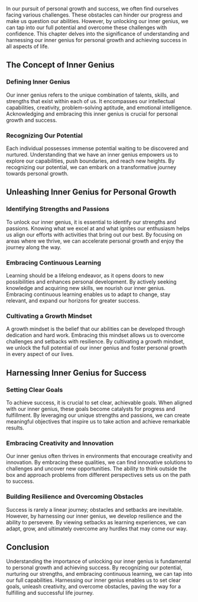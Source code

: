 
In our pursuit of personal growth and success, we often find ourselves facing various challenges. These obstacles can hinder our progress and make us question our abilities. However, by unlocking our inner genius, we can tap into our full potential and overcome these challenges with confidence. This chapter delves into the significance of understanding and harnessing our inner genius for personal growth and achieving success in all aspects of life.

The Concept of Inner Genius
---------------------------

### Defining Inner Genius

Our inner genius refers to the unique combination of talents, skills, and strengths that exist within each of us. It encompasses our intellectual capabilities, creativity, problem-solving aptitude, and emotional intelligence. Acknowledging and embracing this inner genius is crucial for personal growth and success.

### Recognizing Our Potential

Each individual possesses immense potential waiting to be discovered and nurtured. Understanding that we have an inner genius empowers us to explore our capabilities, push boundaries, and reach new heights. By recognizing our potential, we can embark on a transformative journey towards personal growth.

Unleashing Inner Genius for Personal Growth
-------------------------------------------

### Identifying Strengths and Passions

To unlock our inner genius, it is essential to identify our strengths and passions. Knowing what we excel at and what ignites our enthusiasm helps us align our efforts with activities that bring out our best. By focusing on areas where we thrive, we can accelerate personal growth and enjoy the journey along the way.

### Embracing Continuous Learning

Learning should be a lifelong endeavor, as it opens doors to new possibilities and enhances personal development. By actively seeking knowledge and acquiring new skills, we nourish our inner genius. Embracing continuous learning enables us to adapt to change, stay relevant, and expand our horizons for greater success.

### Cultivating a Growth Mindset

A growth mindset is the belief that our abilities can be developed through dedication and hard work. Embracing this mindset allows us to overcome challenges and setbacks with resilience. By cultivating a growth mindset, we unlock the full potential of our inner genius and foster personal growth in every aspect of our lives.

Harnessing Inner Genius for Success
-----------------------------------

### Setting Clear Goals

To achieve success, it is crucial to set clear, achievable goals. When aligned with our inner genius, these goals become catalysts for progress and fulfillment. By leveraging our unique strengths and passions, we can create meaningful objectives that inspire us to take action and achieve remarkable results.

### Embracing Creativity and Innovation

Our inner genius often thrives in environments that encourage creativity and innovation. By embracing these qualities, we can find innovative solutions to challenges and uncover new opportunities. The ability to think outside the box and approach problems from different perspectives sets us on the path to success.

### Building Resilience and Overcoming Obstacles

Success is rarely a linear journey; obstacles and setbacks are inevitable. However, by harnessing our inner genius, we develop resilience and the ability to persevere. By viewing setbacks as learning experiences, we can adapt, grow, and ultimately overcome any hurdles that may come our way.

Conclusion
----------

Understanding the importance of unlocking our inner genius is fundamental to personal growth and achieving success. By recognizing our potential, nurturing our strengths, and embracing continuous learning, we can tap into our full capabilities. Harnessing our inner genius enables us to set clear goals, unleash creativity, and overcome obstacles, paving the way for a fulfilling and successful life journey.
